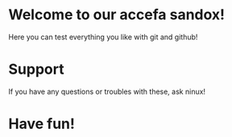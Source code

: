 # Welcome to our accefa sandox!

Here you can test everything you like with git and github!

# Support

If you have any questions or troubles with these, ask ninux!

# Have fun!
